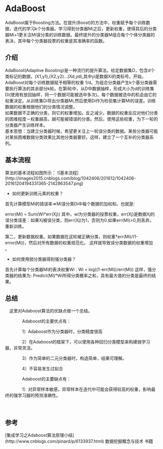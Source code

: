 <h1>AdaBoost</h1>

AdaBoost属于Boosting方法。在提升(Boost)的方法中，权重赋予每个训练数据，迭代的学习k个分类器。学习得到分类器Mi之后，更新权重，使得其后的分类器Mi+1更关注Mi误分类的训练数据。最终提升的分类器M组合每个个体分类器的表决，其中每个分类器投票的权重是其准确率的函数。

<h2>介绍</h2>  

AdaBoost(Adaptive Boosting)是一种流行的提升算法。给定数据集D，包含d个类标记的数据，(X1,y1),(X2,y2)...(Xd,yd),其中yi是数据Xi的类标号。开始，AdaBoost对每个训练数据赋予相等的权重 1/d。为组合分类器产生k个基分类器需要执行算法的其余部分k轮。在第i轮中，从D中数据抽样，形成大小为d的训练集Di(使用有放回抽样，同一个数据可能被选中多次)。每个数据被选中的机会由它的权重决定。从训练集Di导出分类器Mi,然后使用Di作为检验集计算Mi的误差。训练数据的权重根据他们的分类情况调整。  
如果数据不正确的分类，则它的权重增加。反之减少。数据的权重反应对他们分类的困难程度－权重越高，越可能被错误的分类。然后，使用这些权重，为下一轮的分类器产生训练样本。  
基本思想：当建立分类器时候，希望更关注上一轮误分类的数据。某些分类器可能对某些困难数据分类效果比其他分类器要好。这样，建立了一个互补的分类器系列。

<h2>基本流程</h2>
算法的基本流程如图所示：  
![基本流程](http://images2015.cnblogs.com/blog/1042406/201612/1042406-20161204194331365-2142863547.png)  


 * 如何更新训练元素的权重？    

首先计算模型Mi的错误率=>Mi误分类Di中每个数据的加权和。也就是:

error(Mi) = Sum(Wi*err(Xj))
其中，wi为分类器的投票权重，err(Xj)是数据Xj的误分类误差：如果Xj被误分类，则err(Xj)为1，否则为0.如果err(Mi)>0,则丢弃。重新训练。  

第二，更新数据权重。如果数据在这轮被正确分类，则权重*err(Mi)/(1-error(Mi))，然后对所有数据的权重规范化。 这样就导致误分类数据的权重增加 。

 * 如何使用弱分类器得到强分类器？  
 
 首先计算每个分类器Mi的表决权重Wi :
 Wi = log((1-err(Mi))/err(Mi))
 这样，强分类器的结果为: Predict(Mi)*Wi所得分类概率之和，具有最大值的分类是最终的结果。  
 
 
<h2>总结</h2>

　这里对Adaboost算法的优缺点做一个总结。

　　　　Adaboost的主要优点有：

　　　　1）Adaboost作为分类器时，分类精度很高

　　　　2）在Adaboost的框架下，可以使用各种回归分类模型来构建弱学习器，非常灵活。

　　　　3）作为简单的二元分类器时，构造简单，结果可理解。

　　　　4）不容易发生过拟合

　　　　Adaboost的主要缺点有：

　　　　1）对异常样本敏感，异常样本在迭代中可能会获得较高的权重，影响最终的强学习器的预测准确性。


　　　　
<h2>参考</h2>
[集成学习之Adaboost算法原理小结](http://www.cnblogs.com/pinard/p/6133937.html)  
数据挖掘概念与技术 书籍





